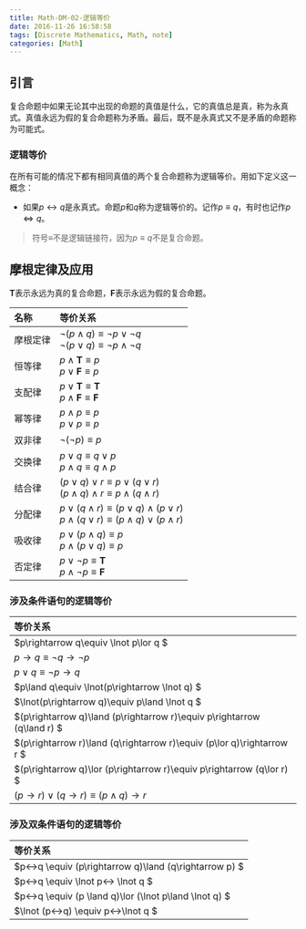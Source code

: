 ```yaml
---
title: Math-DM-02-逻辑等价
date: 2016-11-26 16:58:58
tags: [Discrete Mathematics, Math, note]
categories: [Math]
---
```

## 引言
复合命题中如果无论其中出现的命题的真值是什么，它的真值总是真，称为永真式。真值永远为假的复合命题称为矛盾。最后，既不是永真式又不是矛盾的命题称为可能式。

### 逻辑等价
在所有可能的情况下都有相同真值的两个复合命题称为逻辑等价。用如下定义这一概念：  

* 如果$p↔︎q$是永真式。命题$p$和$q$称为逻辑等价的。记作$p\equiv q$，有时也记作$p⇔q$。
> 符号$\equiv$不是逻辑链接符，因为$p\equiv q$不是复合命题。

## 摩根定律及应用
$\mathbf T$表示永远为真的复合命题，$\mathbf F$表示永远为假的复合命题。

|名称 | 等价关系|
|:---|:-------|
|摩根定律|$\lnot (p\land q) \equiv \lnot p \lor \lnot q$ <br> $\lnot (p\lor q) \equiv \lnot p \land \lnot q$ |
|恒等律|$p\land \mathbf T \equiv p$ <br> $p\lor \mathbf F \equiv p$|
|支配律|$p\lor \mathbf T \equiv \mathbf T$ <br> $p\land \mathbf F \equiv \mathbf F$|
|幂等律|$p\land p \equiv p$ <br> $p\lor p \equiv p$|
|双非律|$\lnot(\lnot p) \equiv p$|
|交换律|$p\lor q \equiv q\lor p$ <br> $p\land q\equiv q\land p$|
|结合律|$(p\lor q)\lor r\equiv p\lor (q\lor r)$ <br> $(p\land q)\land r\equiv p\land (q\land r)$|
|分配律|$p\lor(q\land r) \equiv (p\lor q)\land (p\lor r)$ <br> $p\land (q\lor r) \equiv (p\land q)\lor (p\land r)$|
|吸收律|$p\lor (p\land q)\equiv p$ <br> $p\land (p\lor q)\equiv p$|
|否定律|$p\lor \lnot p\equiv \mathbf T$<br> $p\land \lnot p\equiv \mathbf F$|

### 涉及条件语句的逻辑等价
|等价关系|
|:----|
|$p\rightarrow q\equiv \lnot p\lor q $|
|$p\rightarrow q\equiv \lnot q\rightarrow \lnot p$|
|$p\lor q\equiv \lnot p\rightarrow q$| 
|$p\land q\equiv \lnot(p\rightarrow \lnot q) $|
|$\lnot(p\rightarrow q)\equiv p\land \lnot q $|
|$(p\rightarrow q)\land (p\rightarrow r)\equiv p\rightarrow (q\land r) $|
|$(p\rightarrow r)\land (q\rightarrow r)\equiv (p\lor q)\rightarrow r $|
|$(p\rightarrow q)\lor (p\rightarrow r)\equiv p\rightarrow (q\lor r) $|
|$(p\rightarrow r)\lor (q\rightarrow r)\equiv (p\land q)\rightarrow r$|


### 涉及双条件语句的逻辑等价
|等价关系|
|:----|
|$p↔︎q \equiv (p\rightarrow q)\land (q\rightarrow p) $|
|$p↔︎q \equiv \lnot p↔︎ \lnot q $|
|$p↔︎q \equiv (p \land q)\lor (\lnot p\land \lnot q) $|
|$\lnot (p↔︎q) \equiv p↔︎\lnot q $|
